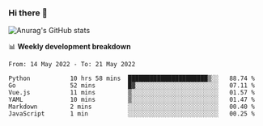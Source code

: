 ### Hi there 👋
![Anurag's GitHub stats](https://github-readme-stats.vercel.app/api?username=jami1024&show_icons=true&theme=radical)

📊 **Weekly development breakdown**
<!--START_SECTION:waka-->

```text
From: 14 May 2022 - To: 21 May 2022

Python           10 hrs 58 mins  ██████████████████████▒░░   88.74 %
Go               52 mins         █▓░░░░░░░░░░░░░░░░░░░░░░░   07.11 %
Vue.js           11 mins         ▒░░░░░░░░░░░░░░░░░░░░░░░░   01.57 %
YAML             10 mins         ▒░░░░░░░░░░░░░░░░░░░░░░░░   01.47 %
Markdown         2 mins          ░░░░░░░░░░░░░░░░░░░░░░░░░   00.40 %
JavaScript       1 min           ░░░░░░░░░░░░░░░░░░░░░░░░░   00.25 %
```

<!--END_SECTION:waka-->
<!--
**jami1024/jami1024** is a ✨ _special_ ✨ repository because its `README.md` (this file) appears on your GitHub profile.

Here are some ideas to get you started:

- 🔭 I’m currently working on ...
- 🌱 I’m currently learning ...
- 👯 I’m looking to collaborate on ...
- 🤔 I’m looking for help with ...
- 💬 Ask me about ...
- 📫 How to reach me: ...
- 😄 Pronouns: ...
- ⚡ Fun fact: ...
-->

